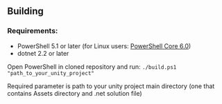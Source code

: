 ## Building

### Requirements:
- PowerShell 5.1 or later (for Linux users: [PowerShell Core 6.0](https://docs.microsoft.com/en-gb/powershell/scripting/install/installing-powershell-core-on-linux?view=powershell-6))
- dotnet 2.2 or later

Open PowerShell in cloned repository and run:
`./build.ps1 "path_to_your_unity_project"`

Required parameter is path to your unity project main directory (one that contains Assets directory and .net solution file)
